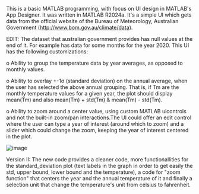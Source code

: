 This is a basic MATLAB programming, with focus on UI design in MATLAB's App Designer. It was written in MATLAB R2024a.
It's a simple UI which gets data from the official website of the Bureau of Meteorology, Australian Government (http://www.bom.gov.au/climate/data). 

EDIT: The dataset that australian government provides has null values at the end of it. For example has data for some months for the year 2020.
This UI has the following customizations:

o Ability to group the temperature data by year averages, as opposed to monthly values.

o Ability to overlay +-1σ (standard deviation) on the annual average, when the user has selected the above annual grouping. That is, if Tm are the monthly 
temperature values for a given year, the plot should display mean(Tm) and also mean(Tm) + std(Tm) & mean(Tm) - std(Tm).

o Ability to zoom around a center value, using custom MATLAB uicontrols and not the built-in zoom/pan interactions.The UI could offer an edit control where 
the user can type a year of interest (around which to zoom) and a slider which could change the zoom, keeping the year of interest centered in the plot.

  ![image](https://github.com/user-attachments/assets/ceb85f84-89da-49ef-b8b0-cf9243f0b7f5)

Version II: The new code provides a cleaner code, more functionallities for the standard_deviation plot (text labels in the graph in order to get easily the std, 
upper bound, lower bound and the temperature), a code for "zoom function" that centers the year and the annual temperature of it and finally a selection unit that 
change the temperature's unit from celsius to fahrenheit.
